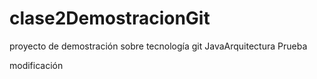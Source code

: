 # clase2DemostracionGit
proyecto de demostración sobre tecnología git JavaArquitectura
Prueba

modificación 

